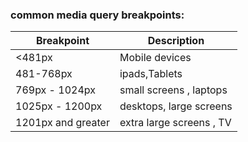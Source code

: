 ### common media query breakpoints:

| Breakpoint         | Description              |
| ------------------ | ------------------------ |
| <481px             | Mobile devices           |
| 481-768px          | ipads,Tablets            |
| 769px - 1024px     | small screens , laptops  |
| 1025px - 1200px    | desktops, large screens  |
| 1201px and greater | extra large screens , TV |
